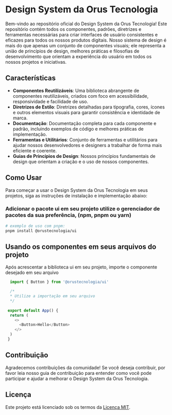 # Design System da Orus Tecnologia

Bem-vindo ao repositório oficial do Design System da Orus Tecnologia! Este repositório contém todos os componentes, padrões, diretrizes e ferramentas necessárias para criar interfaces de usuário consistentes e eficazes para todos os nossos produtos digitais. Nosso sistema de design é mais do que apenas um conjunto de componentes visuais; ele representa a união de princípios de design, melhores práticas e filosofias de desenvolvimento que orientam a experiência do usuário em todos os nossos projetos e iniciativas.

## Características

- **Componentes Reutilizáveis**: Uma biblioteca abrangente de componentes reutilizáveis, criados com foco em acessibilidade, responsividade e facilidade de uso.
- **Diretrizes de Estilo**: Diretrizes detalhadas para tipografia, cores, ícones e outros elementos visuais para garantir consistência e identidade de marca.
- **Documentação**: Documentação completa para cada componente e padrão, incluindo exemplos de código e melhores práticas de implementação.
- **Ferramentas e Utilitários**: Conjunto de ferramentas e utilitários para ajudar nossos desenvolvedores e designers a trabalhar de forma mais eficiente e coerente.
- **Guias de Princípios de Design**: Nossos princípios fundamentais de design que orientam a criação e o uso de nossos componentes.

## Como Usar

Para começar a usar o Design System da Orus Tecnologia em seus projetos, siga as instruções de instalação e implementação abaixo:

### Adicionar o pacote ui em seu projeto utilize o gerenciador de pacotes da sua preferência, (npm, pnpm ou yarn)
```sh
# exemplo de uso com pnpm:
pnpm install @orustecnologia/ui
```
## Usando os componentes em seus arquivos do projeto
Após acrescentar a biblioteca ui em seu projeto, importe o componente desejado em seu arquivo
```javascript
  import { Button } from '@orustecnologia/ui'

  /*
  * Utilize a importação em seu arquivo
  */
 
 export default App() {
  return (
    <>
      <Button>Hello</Button>
    </>
  )
 }
```


## Contribuição

Agradecemos contribuições da comunidade! Se você deseja contribuir, por favor leia nosso guia de contribuição para entender como você pode participar e ajudar a melhorar o Design System da Orus Tecnologia.

## Licença

Este projeto está licenciado sob os termos da [Licença MIT](LICENSE).
